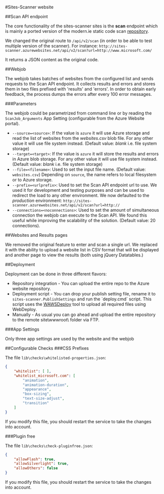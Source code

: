 #Sites-Scanner website


##Scan API endpoint

The core functionality of the sites-scanner sites is the **scan** endpoint which is mainly a ported version of the modern.ie static code scan [repository](https://github.com/InternetExplorer/modern.IE-static-code-scan/).

We changed the original route to `/api/v2/scan` (in order to be able to test multiple version of the scanner). For instance: `http://sites-scanner.azurewebsites.net/api/v2/scan?url=http://www.microsoft.com/`

It returns a JSON content as the original code.

##Webjob

The webjob takes batches of websites from the configured list and sends requests to the Scan API endpoint. It collects results and errors and stores them in two files prefixed with 'results' and 'errors'.
In order to obtain early feedback, the process dumps the errors after every 100 error messages.

###Parameters

The webjob could be parametrized from command line or by reading the `ScanJob_Arguments` App Setting (configurable from the Azure Website portal).

 * `--source=<source>`: If the value is  `azure` it will use Azure storage and read the list of websites from the _websites.csv_ blob file. For any other value it will use file system instead. (Default value: _blank_ i.e. file system storage)
 * `--target=<target>`:  If the value is  `azure` it will store the results and errors in Azure blob storage. For any other value it will use file system instead. (Default value: _blank_ i.e. file system storage)
 * `--file=<filename>`: Used to set the input file name. (Default value: `websites.csv`) Depending on `source`, the name refers to local filesystem or to Azure storage.
 * `--prefix=<urlprefix>`: Used to set the Scan API endpoint url to use. We used it for development and testing purposes and can be used to redirect the load to any other environment. We now defaulted to the _production_ environment: `http://sites-scanner.azurewebsites.net/api/v2/scan?url=http://`
 * `--connections=<noconnections>`: Used to set the amount of simultaneous connection the webjob can execute to the Scan API. We found this useful while improving the scalability of the solution. (Default value: 20 connections).

##Websites and Results pages

We removed the original feature to enter and scan a single url. We replaced it with the ability to upload a website list in CSV format that will be displayed  and another page to view the results (both using jQuery Datatables.)


##Deployment

Deployment can be done in three different flavors:
 * Repository integration - You can upload the entire repo to the Azure website repository.
 * Deployment script - You can drop your publish setting file, rename it to `sites-scanner.PublishSettings` and run the ´deploy.cmd´ script. This script uses the [WAWSDeploy](https://github.com/davidebbo/WAWSDeploy) tool to upload all required files using WebDeploy.
 * Manually - As usual you can go ahead and upload the entire repository to the remote site\wwwroot\ folder via FTP.

###App Settings

Only three app settings are used by the website and the webjob

##Configurable Checks
###CSS Prefixes

The file `lib\checks\whitelisted-properties.json`:

```json
{
    "whitelist": [ ],
    "whitelist_microsoft.com": [
        "animation",
        "animation-duration",
        "appearance",
        "box-sizing",
        "text-size-adjust",
        "transition"
    ]
}
```

If you modify this file, you should restart the service to take the changes into account.


###Plugin free

The file `lib\checks\check-pluginfree.json`:

```json
{
    "allowFlash": true,
    "allowSilverlight": true,
    "allowOthers": false
}
```

If you modify this file, you should restart the service to take the changes into account.
